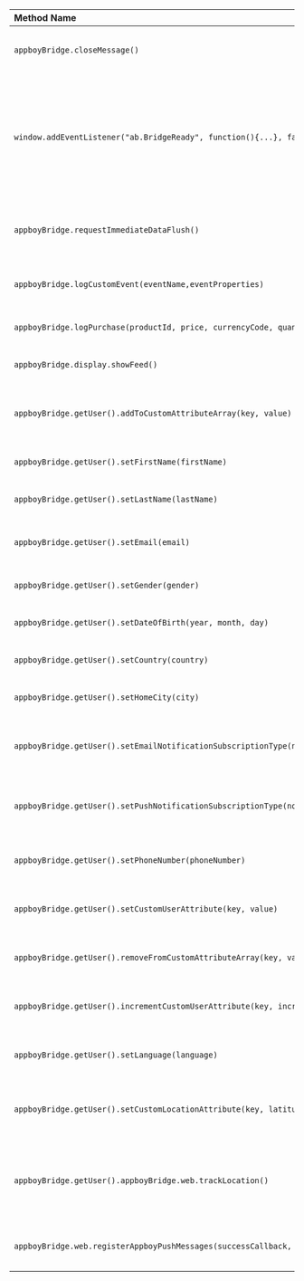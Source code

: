 | Method Name                                                                                 | Description                                                                                                                                          |
| :------------------------------------------------------------------------------------------ | :--------------------------------------------------------------------------------------------------------------------------------------------------- |
| `appboyBridge.closeMessage()`                                                               | Close the current in-app message.                                                                                                                    |
| `window.addEventListener("ab.BridgeReady", function(){...}, false)`                         | Callback method for when the `appboyBridge` has finished loading. All javaScript code should be run within this callback function.                   |
| `appboyBridge.requestImmediateDataFlush()`                                                  | Flush queued data to the Braze servers. [JS Docs](https://js.appboycdn.com/web-sdk/latest/doc/module-appboy.html#.requestImmediateDataFlush)         |
| `appboyBridge.logCustomEvent(eventName,eventProperties)`                                    | Log a custom event. [JS Docs](https://js.appboycdn.com/web-sdk/latest/doc/module-appboy.html#.logCustomEvent)                                        |
| `appboyBridge.logPurchase(productId, price, currencyCode, quantity, purchaseProperties)`    | Log a purchase. [JS Docs](https://js.appboycdn.com/web-sdk/latest/doc/module-appboy.html#.logPurchase)                                               |
| `appboyBridge.display.showFeed()`                                                           | Show the News Feed. [JS Docs](https://js.appboycdn.com/web-sdk/latest/doc/module-display.html#.showFeed)                                             |
| `appboyBridge.getUser().addToCustomAttributeArray(key, value)`                              | Adds to a custom attribute array. [JS Docs](https://js.appboycdn.com/web-sdk/latest/doc/ab.User.html#addToCustomAttributeArray)                      |
| `appboyBridge.getUser().setFirstName(firstName)`                                            | Set a user's first name. [JS Docs](https://js.appboycdn.com/web-sdk/latest/doc/ab.User.html#setFirstName)                                            |
| `appboyBridge.getUser().setLastName(lastName)`                                              | Set a user's last name. [JS Docs](https://js.appboycdn.com/web-sdk/latest/doc/ab.User.html#setLastName)                                              |
| `appboyBridge.getUser().setEmail(email)`                                                    | Set a user's email address. [JS Docs](https://js.appboycdn.com/web-sdk/latest/doc/ab.User.html#setEmail)                                             |
| `appboyBridge.getUser().setGender(gender)`                                                  | Set a user's gender. [JS Docs](https://js.appboycdn.com/web-sdk/latest/doc/ab.User.html#setGender)                                                   |
| `appboyBridge.getUser().setDateOfBirth(year, month, day)`                                   | Set a user's date of birth. [JS Docs](https://js.appboycdn.com/web-sdk/latest/doc/ab.User.html#setDateOfBirth)                                       |
| `appboyBridge.getUser().setCountry(country)`                                                | Set a user's country. [JS Docs](https://js.appboycdn.com/web-sdk/latest/doc/ab.User.html#setCountry)                                                 |
| `appboyBridge.getUser().setHomeCity(city)`                                                  | Set a user's city. [JS Docs](https://js.appboycdn.com/web-sdk/latest/doc/ab.User.html#setHomeCity)                                                   |
| `appboyBridge.getUser().setEmailNotificationSubscriptionType(notificationSubscriptionType)` | Set email notification subscription status. [JS Docs](https://js.appboycdn.com/web-sdk/latest/doc/ab.User.html#setEmailNotificationSubscriptionType) |
| `appboyBridge.getUser().setPushNotificationSubscriptionType(notificationSubscriptionType)`  | Set push notification subscription status. [JS Docs](https://js.appboycdn.com/web-sdk/latest/doc/ab.User.html#setPushNotificationSubscriptionType)   |
| `appboyBridge.getUser().setPhoneNumber(phoneNumber)`                                        | Set a user's phone number. [JS Docs](https://js.appboycdn.com/web-sdk/latest/doc/ab.User.html#setPhoneNumber)                                        |
| `appboyBridge.getUser().setCustomUserAttribute(key, value)`                                 | Set a custom user attribute. [JS Docs](https://js.appboycdn.com/web-sdk/latest/doc/ab.User.html#setCustomUserAttribute)                              |
| `appboyBridge.getUser().removeFromCustomAttributeArray(key, value)`                         | Remove a custom user attribute. [JS Docs](https://js.appboycdn.com/web-sdk/latest/doc/ab.User.html#removeFromCustomAttributeArray)                   |
| `appboyBridge.getUser().incrementCustomUserAttribute(key, incrementValue)`                  | Increment a custom user attribute. [JS Docs](https://js.appboycdn.com/web-sdk/latest/doc/ab.User.html#incrementCustomUserAttribute)                  |
| `appboyBridge.getUser().setLanguage(language)`                                              | Set a user's language (web only). [JS Docs](https://js.appboycdn.com/web-sdk/latest/doc/ab.User.html#setLanguage)                                    |
| `appboyBridge.getUser().setCustomLocationAttribute(key, latitude, longitude)`               | Set a custom location attribute (web only). [JS Docs](https://js.appboycdn.com/web-sdk/latest/doc/ab.User.html#setCustomLocationAttribute)           |
| `appboyBridge.getUser().appboyBridge.web.trackLocation()`                                   | Request and track a user's location (web only).[JS Docs](https://js.appboycdn.com/web-sdk/latest/doc/ab.User.html#incrementCustomUserAttribute)      |
| `appboyBridge.web.registerAppboyPushMessages(successCallback, deniedCallback)`              | Register for web push (web only). [JS Docs](https://js.appboycdn.com/web-sdk/latest/doc/module-appboy.html#.registerAppboyPushMessages)              |
